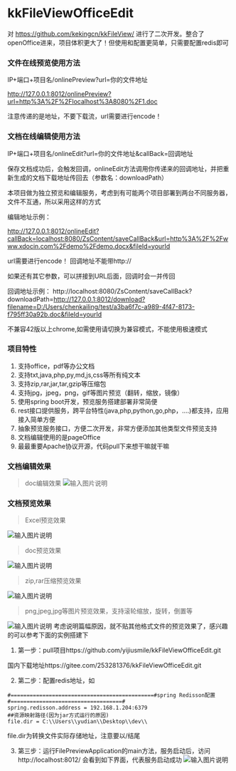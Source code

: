 # kkFileViewOfficeEdit
对 https://github.com/kekingcn/kkFileView/ 进行了二次开发。整合了openOffice进来，项目体积更大了！但使用和配置更简单，只需要配置redis即可

### 文件在线预览使用方法
IP+端口+项目名/onlinePreview?url=你的文件地址

http://127.0.0.1:8012/onlinePreview?url=http%3A%2F%2Flocalhost%3A8080%2F1.doc

注意传递的是地址，不要下载流，url需要进行encode！

### 文档在线编辑使用方法
IP+端口+项目名/onlineEdit?url=你的文件地址&callBack=回调地址

保存文档成功后，会触发回调，onlineEdit方法调用你传递来的回调地址，并把重新生成的文档下载地址传回去（参数名：downloadPath）

本项目做为独立预览和编辑服务，考虑到有可能两个项目部署到两台不同服务器，文件不互通，所以采用这样的方式

编辑地址示例：

http://127.0.0.1:8012/onlineEdit?callBack=localhost:8080/ZsContent/saveCallBack&url=http%3A%2F%2Fwww.xdocin.com%2Fdemo%2Fdemo.docx&fileId=yourId

url需要进行encode！ 回调地址不能带http://

如果还有其它参数，可以拼接到URL后面，回调时会一并传回

回调地址示例：
http://localhost:8080/ZsContent/saveCallBack?downloadPath=http://127.0.0.1:8012/download?filename=D:/Users/chenkailing/test/a3ba6f7c-a989-4f47-8173-f795ff30a92b.doc&fileId=yourId

不兼容42版以上chrome,如需使用请切换为兼容模式，不能使用极速模式



### 项目特性

1. 支持office，pdf等办公文档
1. 支持txt,java,php,py,md,js,css等所有纯文本
1. 支持zip,rar,jar,tar,gzip等压缩包
1. 支持jpg，jpeg，png，gif等图片预览（翻转，缩放，镜像）
1. 使用spring boot开发，预览服务搭建部署非常简便
1. rest接口提供服务，跨平台特性(java,php,python,go,php，....)都支持，应用接入简单方便
1. 抽象预览服务接口，方便二次开发，非常方便添加其他类型文件预览支持
1. 文档编辑使用的是pageOffice
1. 最最重要Apache协议开源，代码pull下来想干嘛就干嘛

### 文档编辑效果
>doc编辑效果
![输入图片说明](https://gitee.com/253281376/images_bed/raw/master/20190217/20190217205043.png "屏幕截图.png")

### 文档预览效果
> Excel预览效果

![输入图片说明](https://gitee.com/uploads/images/2017/1213/093051_cd55b3ec_492218.png "屏幕截图.png")
> doc预览效果

![输入图片说明](https://gitee.com/uploads/images/2017/1213/092350_5b2ecbe5_492218.png "屏幕截图.png")

> zip,rar压缩预览效果

![输入图片说明](https://gitee.com/uploads/images/2017/1213/093806_46cede06_492218.png "屏幕截图.png")

> png,jpeg,jpg等图片预览效果，支持滚轮缩放，旋转，倒置等

![输入图片说明](https://gitee.com/uploads/images/2017/1213/094335_657a6f60_492218.png "屏幕截图.png")
考虑说明篇幅原因，就不贴其他格式文件的预览效果了，感兴趣的可以参考下面的实例搭建下



1. 第一步：pull项目https://github.com/yijiusmile/kkFileViewOfficeEdit.git

国内下载地址https://gitee.com/253281376/kkFileViewOfficeEdit.git

2. 第二步：配置redis地址，如
```
#=============================================#spring Redisson配置#===================================#
spring.redisson.address = 192.168.1.204:6379
##资源映射路径(因为jar方式运行的原因)
file.dir = C:\\Users\\yudian\\Desktop\\dev\\

```
file.dir为转换文件实际存储地址，注意要以/结尾

3. 第三步：运行FilePreviewApplication的main方法，服务启动后，访问http://localhost:8012/
会看到如下界面，代表服务启动成功
![输入图片说明](https://gitee.com/uploads/images/2017/1213/100221_ea15202e_492218.png "屏幕截图.png")

